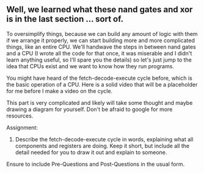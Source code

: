  

## Well, we learned what these nand gates and xor is in the last section ... sort of.

To oversimplify things, because we can build any amount of logic with
them if we arrange it properly, we can start building more and more
complicated things, like an entire CPU. We'll handwave the steps in
between nand gates and a CPU (I wrote all the code for that once, it was
miserable and I didn't learn anything useful, so I'll spare you the
details) so let's just jump to the idea that CPUs exist and we want to
know how they run programs.

You might have heard of the fetch-decode-execute cycle before, which is
the basic operation of a CPU. Here is a solid video that will be a
placeholder for me before I make a video on the cycle.

This part is very complicated and likely will take some thought and
maybe drawing a diagram for yourself. Don't be afraid to google for more
resources.

Assignment:

1.  Describe the fetch-decode-execute cycle in words, explaining what
    all components and registers are doing. Keep it short, but include
    all the detail needed for you to draw it out and explain to someone.

Ensure to include Pre-Questions and Post-Questions in the usual form.
